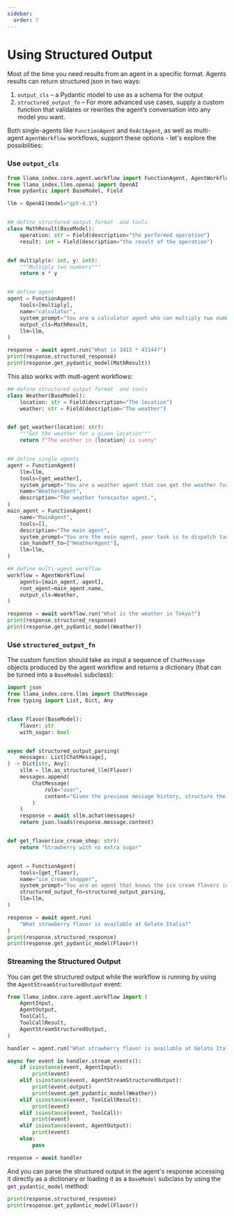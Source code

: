 ```yaml
---
sidebar:
  order: 7
---
```


# Using Structured Output

Most of the time you need results from an agent in a specific format. Agents results can return structured json in two ways:

1. `output_cls` – a Pydantic model to use as a schema for the output
2. `structured_output_fn` – For more advanced use cases, supply a custom function that validates or rewrites the agent’s conversation into any model you want.

Both single-agents like `FunctionAgent` and `ReActAgent`, as well as multi-agent `AgentWorkflow` workflows, support these options - let's explore the possibilities:

### Use `output_cls`

```python
from llama_index.core.agent.workflow import FunctionAgent, AgentWorkflow
from llama_index.llms.openai import OpenAI
from pydantic import BaseModel, Field

llm = OpenAI(model="gpt-4.1")


## define structured output format  and tools
class MathResult(BaseModel):
    operation: str = Field(description="the performed operation")
    result: int = Field(description="the result of the operation")


def multiply(x: int, y: int):
    """Multiply two numbers"""
    return x * y


## define agent
agent = FunctionAgent(
    tools=[multiply],
    name="calculator",
    system_prompt="You are a calculator agent who can multiply two numbers using the `multiply` tool.",
    output_cls=MathResult,
    llm=llm,
)

response = await agent.run("What is 3415 * 43144?")
print(response.structured_response)
print(response.get_pydantic_model(MathResult))
```

This also works with mutl-agent workflows:

```python
## define structured output format  and tools
class Weather(BaseModel):
    location: str = Field(description="The location")
    weather: str = Field(description="The weather")


def get_weather(location: str):
    """Get the weather for a given location"""
    return f"The weather in {location} is sunny"


## define single agents
agent = FunctionAgent(
    llm=llm,
    tools=[get_weather],
    system_prompt="You are a weather agent that can get the weather for a given location",
    name="WeatherAgent",
    description="The weather forecaster agent.",
)
main_agent = FunctionAgent(
    name="MainAgent",
    tools=[],
    description="The main agent",
    system_prompt="You are the main agent, your task is to dispatch tasks to secondary agents, specifically to WeatherAgent",
    can_handoff_to=["WeatherAgent"],
    llm=llm,
)

## define multi-agent workflow
workflow = AgentWorkflow(
    agents=[main_agent, agent],
    root_agent=main_agent.name,
    output_cls=Weather,
)

response = await workflow.run("What is the weather in Tokyo?")
print(response.structured_response)
print(response.get_pydantic_model(Weather))
```

### Use `structured_output_fn`

The custom function should take as input a sequence of `ChatMessage` objects produced by the agent workflow and returns a dictionary (that can be turned into a `BaseModel` subclass):

```python
import json
from llama_index.core.llms import ChatMessage
from typing import List, Dict, Any


class Flavor(BaseModel):
    flavor: str
    with_sugar: bool


async def structured_output_parsing(
    messages: List[ChatMessage],
) -> Dict[str, Any]:
    sllm = llm.as_structured_llm(Flavor)
    messages.append(
        ChatMessage(
            role="user",
            content="Given the previous message history, structure the output based on the provided format.",
        )
    )
    response = await sllm.achat(messages)
    return json.loads(response.message.content)


def get_flavor(ice_cream_shop: str):
    return "Strawberry with no extra sugar"


agent = FunctionAgent(
    tools=[get_flavor],
    name="ice_cream_shopper",
    system_prompt="You are an agent that knows the ice cream flavors in various shops.",
    structured_output_fn=structured_output_parsing,
    llm=llm,
)

response = await agent.run(
    "What strawberry flavor is available at Gelato Italia?"
)
print(response.structured_response)
print(response.get_pydantic_model(Flavor))
```

### Streaming the Structured Output

You can get the structured output while the workflow is running by using the `AgentStreamStructuredOutput` event:

```python
from llama_index.core.agent.workflow import (
    AgentInput,
    AgentOutput,
    ToolCall,
    ToolCallResult,
    AgentStreamStructuredOutput,
)

handler = agent.run("What strawberry flavor is available at Gelato Italia?")

async for event in handler.stream_events():
    if isinstance(event, AgentInput):
        print(event)
    elif isinstance(event, AgentStreamStructuredOutput):
        print(event.output)
        print(event.get_pydantic_model(Weather))
    elif isinstance(event, ToolCallResult):
        print(event)
    elif isinstance(event, ToolCall):
        print(event)
    elif isinstance(event, AgentOutput):
        print(event)
    else:
        pass

response = await handler
```

And you can parse the structured output in the agent's response accessing it directly as a dictionary or loading it as a `BaseModel` subclass by using the `get_pydantic_model` method:

```python
print(response.structured_response)
print(response.get_pydantic_model(Flavor))
```
